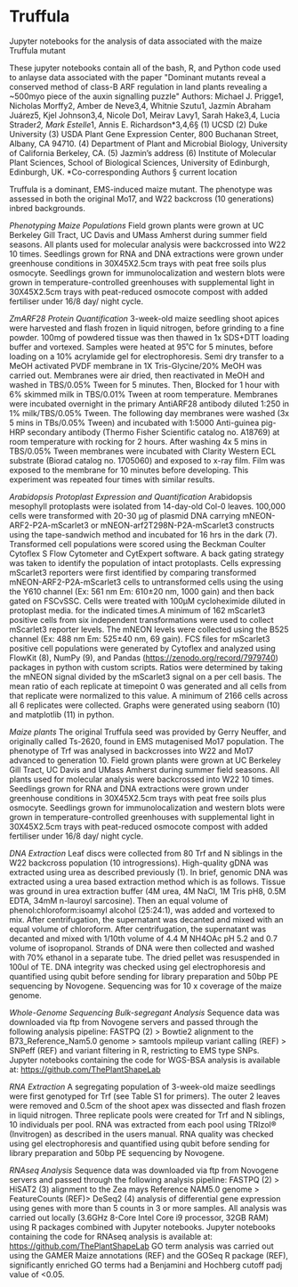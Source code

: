 # Truffula
Jupyter notebooks for the analysis of data associated with the maize Truffula mutant 

These jupyter notebooks contain all of the bash, R, and Python code used to anlayse data associated with the paper "Dominant mutants reveal a conserved method of class-B ARF regulation in land plants revealing a ~500myo piece of the auxin signalling puzzle" 
Authors: Michael J. Prigge1, Nicholas Morffy2, Amber de Neve3,4, Whitnie Szutu1, Jazmín Abraham Juárez5, Kjel Johnson3,4, Nicole Do1, Meirav Lavy1, Sarah Hake3,4, Lucia Strader*2, Mark Estelle*1, Annis E. Richardson*3,4,6§
(1) UCSD
(2) Duke University
(3) USDA Plant Gene Expression Center, 800 Buchanan Street, Albany, CA 94710. 
(4) Department of Plant and Microbial Biology, University of California Berkeley, CA. 
(5) Jazmin’s address
(6) Institute of Molecular Plant Sciences, School of Biological Sciences, University of Edinburgh, Edinburgh, UK. 
*Co-corresponding Authors
§ current location

Truffula is a dominant, EMS-induced maize mutant. The phenotype was assessed in both the original Mo17, and W22 backcross (10 generations) inbred backgrounds. 

_Phenotyping Maize Populations_
Field grown plants were grown at UC Berkeley Gill Tract, UC Davis and UMass Amherst during summer field seasons. All plants used for molecular analysis were backcrossed into W22 10 times. Seedlings grown for RNA and DNA extractions were grown under greenhouse conditions in 30X45X2.5cm trays with peat free soils plus osmocyte. Seedlings grown for immunolocalization and western blots were grown in temperature-controlled greenhouses with supplemental light in 30X45X2.5cm trays with peat-reduced osmocote compost with added fertiliser under 16/8 day/ night cycle. 

_ZmARF28 Protein Quantification_
3-week-old maize seedling shoot apices were harvested and flash frozen in liquid nitrogen, before grinding to a fine powder. 100mg of powdered tissue was then thawed in 1x SDS+DTT loading buffer and vortexed. Samples were heated at 95˚C for 5 minutes, before loading on a 10% acrylamide gel for electrophoresis. Semi dry transfer to a MeOH activated PVDF membrane in 1X Tris-Glycine/20% MeOH was carried out. Membranes were air dried, then reactivated in MeOH and washed in TBS/0.05% Tween for 5 minutes. Then, Blocked for 1 hour with 6% skimmed milk in TBS/0.01% Tween at room temperature. Membranes were incubated overnight in the primary AntiARF28 antibody diluted 1:250 in 1% milk/TBS/0.05% Tween. The following day membranes were washed (3x 5 mins in TBs/0.05% Tween) and incubated with 1:5000 Anti-guinea pig-HRP secondary antibody (Thermo Fisher Scientific catalog no. A18769) at room temperature with rocking for 2 hours. After washing 4x 5 mins in TBS/0.05% Tween membranes were incubated with Clarity Western  ECL substrate (Biorad catalog no. 1705060) and exposed to x-ray film. Film was exposed to the membrane for 10 minutes before developing. This experiment was repeated four times with similar results.

_Arabidopsis Protoplast Expression and Quantification_
Arabidopsis mesophyll protoplasts were isolated from 14-day-old Col-0 leaves. 100,000 cells were transformed with 20-30 μg of plasmid DNA carrying mNEON-ARF2-P2A-mScarlet3 or mNEON-arf2T298N-P2A-mScarlet3 constructs using the tape-sandwich method and incubated for 16 hrs in the dark (7). Transformed cell populations were scored using the Beckman Coulter Cytoflex S Flow Cytometer and CytExpert software. A back gating strategy was taken to identify the population of intact protoplasts. Cells expressing mScarlet3 reporters were first identified by comparing transformed mNEON-ARF2-P2A-mScarlet3 cells to untransformed cells using the using the Y610 channel (Ex: 561 nm Em: 610±20 nm, 1000 gain) and then back gated on FSCvSSC. Cells were treated with 100µM cycloheximide diluted in protoplast media. for the indicated times.A minimum of 162 mScarlet3 positive cells from six independent transformations were used to collect mScarlet3 reporter levels. The mNEON levels were collected using the B525 channel (Ex: 488 nm Em: 525±40 nm, 69 gain). FCS files for mScarlet3 positive cell populations were generated by Cytoflex and analyzed using FlowKit (8), NumPy (9), and Pandas (https://zenodo.org/record/7979740) packages in python with custom scripts. Ratios were determined by taking the mNEON signal divided by the mScarlet3 signal on a per cell basis. The mean ratio of each replicate at timepoint 0 was generated and all cells from that replicate were normalized to this value. A minimum of 2166 cells across all 6 replicates were collected. Graphs were generated using seaborn (10) and matplotlib (11) in python.

_Maize plants_
The original Truffula seed was provided by Gerry Neuffer, and originally called Ts-2620, found in EMS mutagenised Mo17 population. The phenotype of Trf was analysed in backcrosses into W22 and Mo17 advanced to generation 10. Field grown plants were grown at UC Berkeley Gill Tract, UC Davis and UMass Amherst during summer field seasons. All plants used for molecular analysis were backcrossed into W22 10 times. Seedlings grown for RNA and DNA extractions were grown under greenhouse conditions in 30X45X2.5cm trays with peat free soils plus osmocyte. Seedlings grown for immunolocalization and western blots were grown in temperature-controlled greenhouses with supplemental light in 30X45X2.5cm trays with peat-reduced osmocote compost with added fertiliser under 16/8 day/ night cycle. 

_DNA Extraction_
Leaf discs were collected from 80 Trf and N siblings in the W22 backcross population (10 introgressions). High-quality gDNA was extracted using urea as described previously (1). In brief, genomic DNA was extracted using a urea based extraction method  which is as follows. Tissue was ground in urea extraction buffer (4M urea, 4M NaCl, 1M Tris pH8, 0.5M EDTA, 34mM n-lauroyl sarcosine). Then an equal volume of phenol:chloroform:isoamyl alcohol (25:24:1), was added and vortexed to mix. After centrifugation, the supernatant was decanted and mixed with an equal volume of chloroform. After centrifugation, the supernatant was decanted and mixed with 1/10th volume of 4.4 M NH4OAc pH 5.2 and 0.7 volume of isopropanol. Strands of DNA were then collected and washed with 70% ethanol in a separate tube. The dried pellet was resuspended in 100ul of TE. DNA integrity was checked using gel electrophoresis and quantified using qubit before sending for library preparation and 50bp PE sequencing by Novogene. Sequencing was for 10 x coverage of the maize genome. 

_Whole-Genome Sequencing Bulk-segregant Analysis_ 
Sequence data was downloaded via ftp from Novogene servers and passed through the following analysis pipeline: FASTPQ (2) > Bowtie2 alignment to the B73_Reference_Nam5.0 genome > samtools mpileup variant calling (REF) > SNPeff (REF) and variant filtering in R, restricting to EMS type SNPs. Jupyter notebooks containing the code for WGS-BSA analysis is available at: https://github.com/ThePlantShapeLab

_RNA Extraction_
A segregating population of 3-week-old maize seedlings were first genotyped for Trf (see Table S1 for primers). The outer 2 leaves were removed and 0.5cm of the shoot apex was dissected and flash frozen in liquid nitrogen. Three replicate pools were created for Trf and N siblings, 10 individuals per pool. RNA was extracted from each pool using TRIzol® (Invitrogen) as described in the users manual. RNA quality was checked using gel electrophoresis and quantified using qubit before sending for library preparation and 50bp PE sequencing by Novogene. 

_RNAseq Analysis_
Sequence data was downloaded via ftp from Novogene servers and passed through the following analysis pipeline: FASTPQ (2) > HiSAT2 (3) alignment to the Zea mays Reference NAM5.0 genome > FeatureCounts (REF)> DeSeq2 (4) analysis of differential gene expression using genes with more than 5 counts in 3 or more samples. All analysis was carried out locally (3.6GHz 8-Core Intel Core i9 processor, 32GB RAM) using R packages combined with Jupyter notebooks. Jupyter notebooks containing the code for RNAseq analysis is available at:       https://github.com/ThePlantShapeLab GO term analysis was carried out using the GAMER Maize annotations (REF) and the GOSeq R package (REF), significantly enriched GO terms had a Benjamini and Hochberg cutoff padj value of <0.05.
